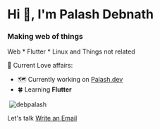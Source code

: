 

<h1>Hi 👋, I'm Palash Debnath</h1>
<h3>Making web of things</h3>

 Web * Flutter * Linux and Things not related

💌 Current Love affairs:

* 🗺️ Currently working on <a href="https://palash.dev">Palash.dev</a>
* 🍀 Learning **Flutter**

<p>&nbsp;<img align="center" src="https://github-readme-stats.vercel.app/api?username=debpalash&show_icons=true&locale=en" alt="debpalash" /></p>

Let's talk <a href="mailto:hi@palash.dev">Write an Email</a>
